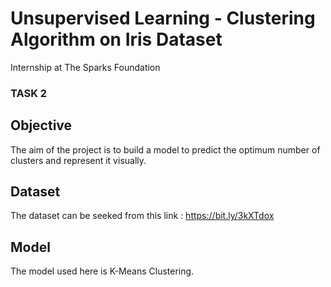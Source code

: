 # Unsupervised Learning - Clustering Algorithm on Iris Dataset

Internship at The Sparks Foundation
### TASK 2

 ## Objective
 The aim of the project is to build a model to predict the optimum number of clusters and represent it visually.
 
 ## Dataset 
 The dataset can be seeked from this link : https://bit.ly/3kXTdox
 
 ## Model 
 The model used here is K-Means Clustering. 

